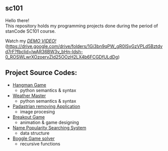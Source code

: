 ## sc101
Hello there!\
This repository holds my programming projects done during the period of stanCode SC101 course.

Watch my *[DEMO VIDEO!](link)*(https://drive.google.com/drive/folders/1Gi3bn9qPW_gR0ISyGzVPLd5Bztdvd7rF?fbclid=IwAR36BW3v_bHn-Idsh-0_ROSWLwrXOzoervZId25OOzH2LX4b6FCGDfULdDg)

## Project Source Codes:
* [Hangman Game](https://github.com/Rita-Ning/sc-turing/blob/main/stanCode-Project/hangout%20game/hangman.py)
  * python semantics & syntax
* [Weather Master](https://github.com/Rita-Ning/sc-turing/blob/main/stanCode-Project/weather%20master/weather_master.py)
  * python semantics & syntax
* [Padastrian removing Application](https://github.com/Rita-Ning/sc-turing/blob/main/stanCode-Project/pedestrian%20removing%20application/stanCodoshop.py)
  * image procesing
* [Breakout Game](https://github.com/Rita-Ning/sc-turing/blob/main/stanCode-Project/break%20out%20game/breakout.py)
  * animation & game designing
* [Name Popularity Searching System](https://github.com/Rita-Ning/sc-turing/blob/main/stanCode-Project/name%20popularity%20searching%20system/babygraphics.py)
  * data structure
* [Boggle Game solver](https://github.com/Rita-Ning/sc-turing/blob/main/stanCode-Project/boggle%20game%20solver/boggle.py)
  * recursive functions
